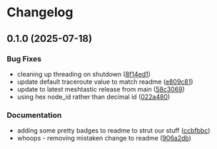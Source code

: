 # Changelog

## 0.1.0 (2025-07-18)


### Bug Fixes

* cleaning up threading on shutdown ([8f14ed1](https://github.com/NHMesh/nhmesh-producer/commit/8f14ed126b0d246077865ed785230c8f55332265))
* update default traceroute value to match readme ([e809c81](https://github.com/NHMesh/nhmesh-producer/commit/e809c81e1193c082461088de4dec440139e5454f))
* update to latest meshtastic release from main ([58c3069](https://github.com/NHMesh/nhmesh-producer/commit/58c3069ad2fa8800e921e3eba3b81c3a24bc91af))
* using hex node_id rather than decimal id ([022a480](https://github.com/NHMesh/nhmesh-producer/commit/022a4801dc1e79cf972828a9e2f98c455b30296c))


### Documentation

* adding some pretty badges to readme to strut our stuff ([ccbfbbc](https://github.com/NHMesh/nhmesh-producer/commit/ccbfbbc3118a2699987cee4c4456d31f692c6ed1))
* whoops - removing mistaken change to readme ([906a2db](https://github.com/NHMesh/nhmesh-producer/commit/906a2db08acadbde2cc3d9865a5692f26609f2a9))

